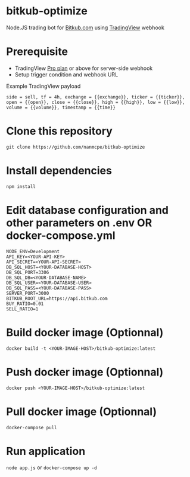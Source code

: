 # bitkub-optimize
Node.JS trading bot for [Bitkub.com](https://bitkub.com) using [TradingView](https://tradingview.com) webhook

# Prerequisite
- TradingView [Pro plan](https://www.tradingview.com/gopro) or above for server-side webhook
- Setup trigger condition and webhook URL

Example TradingView payload
```
side = sell, tf = 4h, exchange = {{exchange}}, ticker = {{ticker}}, open = {{open}}, close = {{close}}, high = {{high}}, low = {{low}}, volume = {{volume}}, timestamp = {{time}}
```

# Clone this repository
`git clone https://github.com/nanmcpe/bitkub-optimize`

# Install dependencies
`npm install`

# Edit database configuration and other parameters on .env OR docker-compose.yml
```
NODE_ENV=Development
API_KEY=<YOUR-API-KEY>
API_SECRET=<YOUR-API-SECRET>
DB_SQL_HOST=<YOUR-DATABASE-HOST>
DB_SQL_PORT=3306
DB_SQL_DB=<YOUR-DATABASE-NAME>
DB_SQL_USER=<YOUR-DATABASE-USER>
DB_SQL_PASS=<YOUR-DATABASE-PASS>
SERVER_PORT=3000
BITKUB_ROOT_URL=https://api.bitkub.com
BUY_RATIO=0.01
SELL_RATIO=1
```

# Build docker image (Optionnal)
`docker build -t <YOUR-IMAGE-HOST>/bitkub-optimize:latest`

# Push docker image (Optionnal)
`docker push <YOUR-IMAGE-HOST>/bitkub-optimize:latest`

# Pull docker image (Optionnal)
`docker-compose pull`

# Run application
`node app.js` or `docker-compose up -d`
